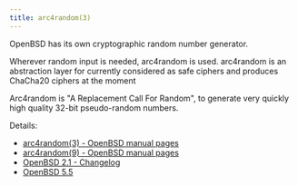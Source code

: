 ```yaml
---
title: arc4random(3)
---
```


OpenBSD has its own cryptographic random number generator.

Wherever random input is needed, arc4random is used. arc4random is 
an abstraction layer for currently considered as safe ciphers and 
produces ChaCha20 ciphers at the moment

Arc4random is "A Replacement Call For Random", to generate very quickly high
quality 32-bit pseudo-random numbers.

Details:

* [arc4random(3) - OpenBSD manual pages](https://man.openbsd.org/arc4random.3)
* [arc4random(9) - OpenBSD manual pages](https://man.openbsd.org/arc4random.9)
* [OpenBSD 2.1 - Changelog](https://www.openbsd.org/plus21.html)
* [OpenBSD 5.5](https://www.openbsd.org/55.html)
